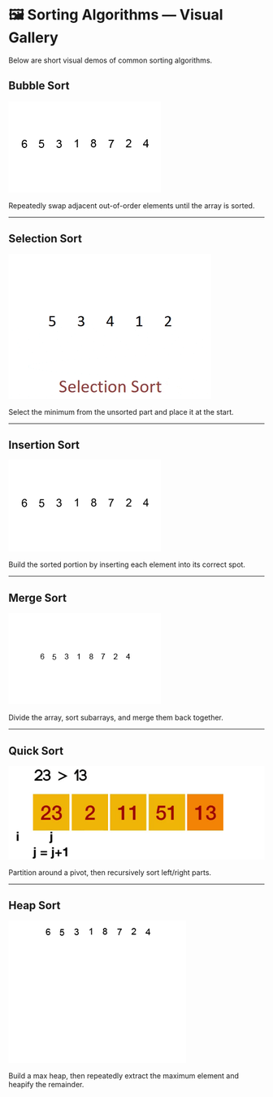 # 🖼️ Sorting Algorithms — Visual Gallery

Below are short visual demos of common sorting algorithms.


## Bubble Sort
![Bubble Sort](assets/sorting-gifs/bubble.gif)

Repeatedly swap adjacent out-of-order elements until the array is sorted.

---

## Selection Sort
![Selection Sort](assets/sorting-gifs/selection.gif)

Select the minimum from the unsorted part and place it at the start.

---

## Insertion Sort
![Insertion Sort](assets/sorting-gifs/insertion.gif)

Build the sorted portion by inserting each element into its correct spot.

---

## Merge Sort
![Merge Sort](assets/sorting-gifs/merge.gif)

Divide the array, sort subarrays, and merge them back together.

---

## Quick Sort
![Quick Sort](assets/sorting-gifs/quick.gif)

Partition around a pivot, then recursively sort left/right parts.

---

## Heap Sort
![Heap Sort](assets/sorting-gifs/heap.gif)  

Build a max heap, then repeatedly extract the maximum element and heapify the remainder.